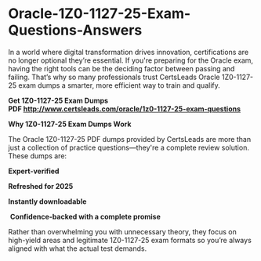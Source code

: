 # Oracle-1Z0-1127-25-Exam-Questions-Answers
<p>In a world where digital transformation drives innovation, certifications are no longer optional they&rsquo;re essential. If you&#39;re preparing for the Oracle exam, having the right tools can be the deciding factor between passing and failing. That&rsquo;s why so many professionals trust CertsLeads Oracle 1Z0-1127-25 exam dumps a smarter, more efficient way to train and qualify.</p> <p><strong>Get 1Z0-1127-25 Exam Dumps PDF&nbsp;<a href="http://www.certsleads.com/oracle/1z0-1127-25-exam-questions">http://www.certsleads.com/oracle/1z0-1127-25-exam-questions</a></strong></p> <p><strong>Why 1Z0-1127-25 Exam Dumps Work</strong></p> <p>The Oracle 1Z0-1127-25 PDF dumps provided by CertsLeads are more than just a collection of practice questions&mdash;they&#39;re a complete review solution. These dumps are:</p> <p><strong>Expert-verified</strong></p> <p><strong>Refreshed for 2025</strong></p> <p><strong>Instantly downloadable</strong></p> <p>&nbsp;<strong>Confidence-backed with a complete promise</strong></p> <p>Rather than overwhelming you with unnecessary theory, they focus on high-yield areas and legitimate 1Z0-1127-25 exam formats so you&rsquo;re always aligned with what the actual test demands.</p> <p>&nbsp;</p>
